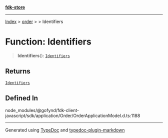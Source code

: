 [**fdk-store**](../../../README.md)
***

[Index](../../../API.md) > [order](../../README.md) > [<internal>](../README.md) > Identifiers

# Function: Identifiers

> **Identifiers**(): [`Identifiers`](../type-aliases/type-alias.Identifiers.md)

## Returns

[`Identifiers`](../type-aliases/type-alias.Identifiers.md)

## Defined In

node\_modules/@gofynd/fdk-client-javascript/sdk/application/Order/OrderApplicationModel.d.ts:1188

***
Generated using [TypeDoc](https://typedoc.org/) and [typedoc-plugin-markdown](https://www.npmjs.com/package/typedoc-plugin-markdown)
